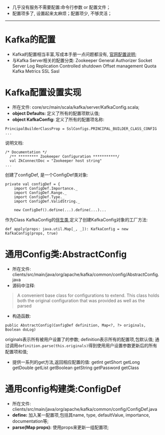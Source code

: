 * 几乎没有服务不需要配置:命令行参数 or 配置文件；
* 配置项多了, 设置起来太麻烦；配置项少, 不够灵活；
***
# Kafka的配置
* Kafka的配置相当丰富,写成本手册一点问题都没有, [官网配置说明](http://kafka.apache.org/090/documentation.html#configuration);
* 与Kafka Server相关的配置分类:
Zookeeper
General
Authorizer
Socket Server
Log
Replication
Controlled shutdown
Offset management
Quota
Kafka Metrics
SSL
Sasl

# Kafka配置设置实现
* 所在文件: core/src/main/scala/kafka/server/KafkaConfig.scala;
* **object Defaults:** 定义了所有的配置项默认值;
* **object KafkaConfig:** 定义了所有的配置项名称:
```
PrincipalBuilderClassProp = SslConfigs.PRINCIPAL_BUILDER_CLASS_CONFIG
...
```
说明文档:
```
/* Documentation */
  /** ********* Zookeeper Configuration ***********/
  val ZkConnectDoc = "Zookeeper host string"
...
```
创建了configDef, 是一个ConfigDef类对象:
```
private val configDef = {
    import ConfigDef.Importance._
    import ConfigDef.Range._
    import ConfigDef.Type._
    import ConfigDef.ValidString._

    new ConfigDef().define(...).define(...)...
```
作为Class KafkaConfig的[伴生类](),定义了创建KafkaConfig对象的工厂方法:
```
def apply(props: java.util.Map[_, _]): KafkaConfig = new KafkaConfig(props, true)
```

# 通用Config类:AbstractConfig
* 所在文件: clients/src/main/java/org/apache/kafka/common/config/AbstractConfig.java
* 源码中注释:
>A convenient base class for configurations to extend.
This class holds both the original configuration that was provided as well as the parsed

* 构造函数:
```
public AbstractConfig(ConfigDef definition, Map<?, ?> originals, Boolean doLog)
```
originals表示所有被用户设置了的参数;
definition表示所有的配置项,包默认值;
通过调用`definition.parse(this.originals)`得到使用用户设置参数更新后的所有配置项和值;
* 提供一系列的get方法,返回相应配置的值:
getInt
getShort
getLong
getDouble
getList
getBoolean
getString
getPassword
getClass

# 通用config构建类:ConfigDef
* 所在文件: clients/src/main/java/org/apache/kafka/common/config/ConfigDef.java
* **define:** 加入某一配置项,包括其name, type, defaultValue, importance, documentation等;
* **parse(Map<?, ?> props):** 使用props来更新一组配置项;
